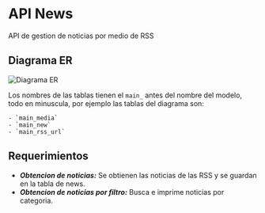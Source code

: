 # API News
API de gestion de noticias por medio de RSS 

## Diagrama ER

<img src="D:\Users\Windows 10\Documents\TrueShield\TrueShield-API-RSS\imgs\Diagrama_ER .png" alt="Diagrama ER" />

Los nombres de las tablas tienen el `main_` antes del nombre del modelo, todo en minuscula, por ejemplo las tablas del diagrama son:

    - `main_media`
    - `main_new`
    - `main_rss_url`


## Requerimientos 

- ***Obtencion de noticias:*** Se obtienen las noticias de las RSS y se guardan en la tabla de news.
- ***Obtencion de noticias por filtro:*** Busca e imprime noticias por categoria.